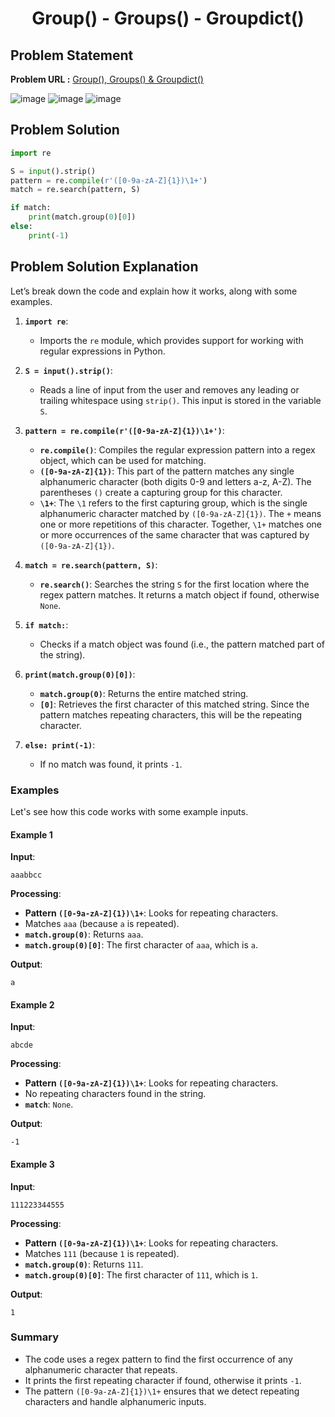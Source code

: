 <h1 align='center'>Group() - Groups() - Groupdict()</h1>

## Problem Statement

**Problem URL :** [Group(), Groups() & Groupdict()](https://www.hackerrank.com/challenges/re-group-groups/problem?isFullScreen=true)

![image](https://github.com/user-attachments/assets/f9d03f71-92ce-4c3d-a3e3-2fb2dadeaad8)
![image](https://github.com/user-attachments/assets/c6ca35fa-9bae-4821-9517-d74d491e7a8b)
![image](https://github.com/user-attachments/assets/167b8549-f39b-4c10-b620-dea42dace7eb)


## Problem Solution
```py
import re

S = input().strip()
pattern = re.compile(r'([0-9a-zA-Z]{1})\1+')
match = re.search(pattern, S)

if match:
    print(match.group(0)[0])
else:
    print(-1)
```

## Problem Solution Explanation
Let’s break down the code and explain how it works, along with some examples.

1. **`import re`**:
   - Imports the `re` module, which provides support for working with regular expressions in Python.

2. **`S = input().strip()`**:
   - Reads a line of input from the user and removes any leading or trailing whitespace using `strip()`. This input is stored in the variable `S`.

3. **`pattern = re.compile(r'([0-9a-zA-Z]{1})\1+')`**:
   - **`re.compile()`**: Compiles the regular expression pattern into a regex object, which can be used for matching.
   - **`([0-9a-zA-Z]{1})`**: This part of the pattern matches any single alphanumeric character (both digits 0-9 and letters a-z, A-Z). The parentheses `()` create a capturing group for this character.
   - **`\1+`**: The `\1` refers to the first capturing group, which is the single alphanumeric character matched by `([0-9a-zA-Z]{1})`. The `+` means one or more repetitions of this character. Together, `\1+` matches one or more occurrences of the same character that was captured by `([0-9a-zA-Z]{1})`.

4. **`match = re.search(pattern, S)`**:
   - **`re.search()`**: Searches the string `S` for the first location where the regex pattern matches. It returns a match object if found, otherwise `None`.

5. **`if match:`**:
   - Checks if a match object was found (i.e., the pattern matched part of the string).

6. **`print(match.group(0)[0])`**:
   - **`match.group(0)`**: Returns the entire matched string.
   - **`[0]`**: Retrieves the first character of this matched string. Since the pattern matches repeating characters, this will be the repeating character.

7. **`else: print(-1)`**:
   - If no match was found, it prints `-1`.

### Examples

Let's see how this code works with some example inputs.

#### Example 1

**Input**:
```
aaabbcc
```

**Processing**:
- **Pattern `([0-9a-zA-Z]{1})\1+`**: Looks for repeating characters.
- Matches `aaa` (because `a` is repeated).
- **`match.group(0)`**: Returns `aaa`.
- **`match.group(0)[0]`**: The first character of `aaa`, which is `a`.

**Output**:
```
a
```

#### Example 2

**Input**:
```
abcde
```

**Processing**:
- **Pattern `([0-9a-zA-Z]{1})\1+`**: Looks for repeating characters.
- No repeating characters found in the string.
- **`match`**: `None`.

**Output**:
```
-1
```

#### Example 3

**Input**:
```
111223344555
```

**Processing**:
- **Pattern `([0-9a-zA-Z]{1})\1+`**: Looks for repeating characters.
- Matches `111` (because `1` is repeated).
- **`match.group(0)`**: Returns `111`.
- **`match.group(0)[0]`**: The first character of `111`, which is `1`.

**Output**:
```
1
```

### Summary

- The code uses a regex pattern to find the first occurrence of any alphanumeric character that repeats.
- It prints the first repeating character if found, otherwise it prints `-1`.
- The pattern `([0-9a-zA-Z]{1})\1+` ensures that we detect repeating characters and handle alphanumeric inputs.
